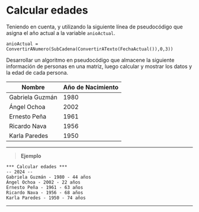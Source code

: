 ﻿# Calcular edades

Teniendo en cuenta, y utilizando la siguiente línea de pseudocódigo que asigna el año actual a la variable `anioActual`.

```
anioActual = ConvertirANumero(SubCadena(ConvertirATexto(FechaActual()),0,3))
```

Desarrollar un algoritmo en pseudocódigo que almacene la siguiente información de personas en una matriz, luego calcular y mostrar los datos y la edad de cada persona.

| Nombre                     | Año de Nacimiento |
|----------------------------|-------------------|
| Gabriela Guzmán            | 1980              |
| Ángel Ochoa                | 2002              |
| Ernesto Peña               | 1961              |
| Ricardo Nava               | 1956              |
| Karla Paredes              | 1950              |

---

> **Ejemplo**

```
*** Calcular edades ***
-- 2024 --
Gabriela Guzmán - 1980 - 44 años
Ángel Ochoa - 2002 - 22 años
Ernesto Peña - 1961 - 63 años
Ricardo Nava - 1956 - 68 años
Karla Paredes - 1950 - 74 años
```

---
